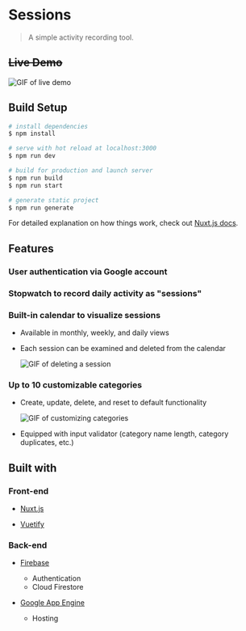 # Sessions

> A simple activity recording tool.

## ~~Live Demo~~

![GIF of live demo](https://media.giphy.com/media/iGos2pRtYR84xbHLv2/giphy.gif)

## Build Setup

```bash
# install dependencies
$ npm install

# serve with hot reload at localhost:3000
$ npm run dev

# build for production and launch server
$ npm run build
$ npm run start

# generate static project
$ npm run generate
```

For detailed explanation on how things work, check out [Nuxt.js docs](https://nuxtjs.org).

## Features

### User authentication via Google account

### Stopwatch to record daily activity as "sessions"

### Built-in calendar to visualize sessions

- Available in monthly, weekly, and daily views

- Each session can be examined and deleted from the calendar

  ![GIF of deleting a session](https://media.giphy.com/media/RJnLIcRnx94LfmMLBs/giphy.gif)

### Up to 10 customizable categories

- Create, update, delete, and reset to default functionality

  ![GIF of customizing categories](https://media.giphy.com/media/l4S4v0A13C9nUZHG67/giphy.gif)

- Equipped with input validator (category name length, category duplicates, etc.)

## Built with

### Front-end

- [Nuxt.js](https://nuxtjs.org/)

- [Vuetify](https://vuetifyjs.com/en/)

### Back-end

- [Firebase](https://firebase.google.com/)

  - Authentication
  - Cloud Firestore

- [Google App Engine](https://cloud.google.com/appengine)

  - Hosting

